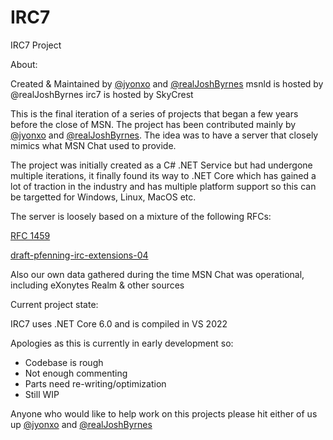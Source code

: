 # IRC7
IRC7 Project

About:

Created & Maintained by [@jyonxo](https://github.com/jyonxo) and [@realJoshByrnes](https://github.com/realJoshByrnes)
msnld is hosted by @realJoshByrnes
irc7 is hosted by SkyCrest

This is the final iteration of a series of projects that began a few years before the close of MSN. The project has been contributed mainly by [@jyonxo](https://github.com/jyonxo) and [@realJoshByrnes](https://github.com/realJoshByrnes). The idea was to have a server that closely mimics what MSN Chat used to provide.

The project was initially created as a C# .NET Service but had undergone multiple iterations, it finally found its way to .NET Core which has gained a lot of traction in the industry and has multiple platform support so this can be targetted for Windows, Linux, MacOS etc.

The server is loosely based on a mixture of the following RFCs:

[RFC 1459](https://datatracker.ietf.org/doc/html/rfc1459)

[draft-pfenning-irc-extensions-04](https://datatracker.ietf.org/doc/html/draft-pfenning-irc-extensions-04)

Also our own data gathered during the time MSN Chat was operational, including eXonytes Realm & other sources

Current project state:

IRC7 uses .NET Core 6.0 and is compiled in VS 2022

Apologies as this is currently in early development so:
- Codebase is rough
- Not enough commenting
- Parts need re-writing/optimization
- Still WIP

Anyone who would like to help work on this projects please hit either of us up [@jyonxo](https://github.com/jyonxo) and [@realJoshByrnes](https://github.com/realJoshByrnes)
